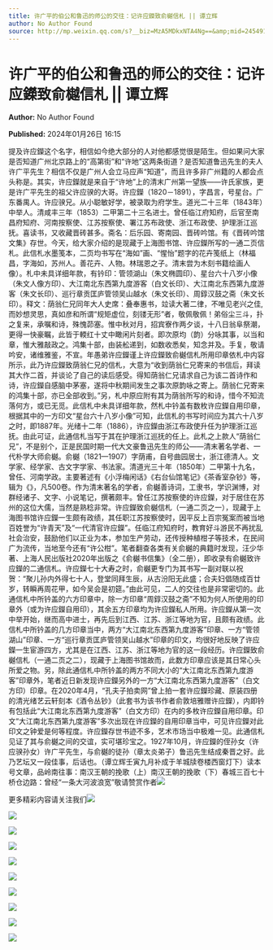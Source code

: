 ```yaml
---
title: 许广平的伯公和鲁迅的师公的交往：记许应鑅致俞樾信札 || 谭立辉
author: No Author Found
source: http://mp.weixin.qq.com/s?__biz=MzA5MDkxNTA4Ng==&amp;mid=2454914635&amp;idx=1&amp;sn=4b7b86d9acbb16db13cae77421f8d3e7&amp;chksm=87a3ce2ab0d4473c5a0e2c25b807afdf76bbd6e572c0424fe393f1f455624eb6aa6c6fe33e4f&poc_token=HJ_Do2ejHyO-wNZGG8Q1S8FdPgy1YBBEob-nUEme
---
```


# 许广平的伯公和鲁迅的师公的交往：记许应鑅致俞樾信札 || 谭立辉

**Author:** No Author Found

**Published:** 2024年01月26日 16:15

提及许应鑅这个名字，相信如今绝大部分的人对他都感觉很是陌生。但如果问大家是否知道广州北京路上的“高第街”和“许地”这两条街道？是否知道鲁迅先生的夫人许广平先生？相信不仅是广州人会立马应声“知道”，而且许多非广州籍的人都会点头称是。其实，许应鑅就是来自于“许地”上的清末广州第一望族——许氏家族，更是许广平先生的祖父许应骙的大哥。许应鑅（1820－1891），字昌言，号星台。广东番禺人。许应骙兄。从小聪敏好学，被录取为府学生。道光二十三年（1843年）中举人。清咸丰三年（1853）二甲第二十三名进士。曾任临江府知府，后官至南昌府知府、河南按察使、江苏按察使、署江苏布政使、浙江布政使、护理浙江巡抚。喜读书，又收藏晋砖甚多。斋名：后乐园、寄南园、晋砖吟馆。有《晋砖吟馆文集》存世。今天，给大家介绍的是现藏于上海图书馆、许应鑅所写的一通二页信札。此信札水墨笺本，二页均书写在“海如”画、“惺怡”题字的花卉笺纸上（林福昌，字海如，苏州人。善花卉、人物。林瑞恩之子。清末尝为木刻书籍绘画人像）。札中未具详细年款，有钤印：管领湖山（朱文椭圆印）、星台六十八岁小像（朱文人像方印）、大江南北东西第九度游客（白文长印）、大江南北东西第九度游客（朱文长印）、巡行章贡匡庐管领吴山越水（朱文长印）、周錞汉鼓之斋（朱文长印）。释文：荫翁仁兄同年大人史席：叠奉惠书，竝读大著二律，不唯见老兴之佳,而妙想灵思，真如彦和所谓“规矩虚位，刻镂无形”者，敬佩敬佩！弟俗尘三斗，扑之复来，承嘱和诗，殊愧茆塞。惟中秋对月，招宾寮作两夕谈，十八日翁阜祭潮，更得一快豪瞩，此皆于輭红十丈中瞰闲片刻者。即次原均（韵）分咏其事，以当和章，惟大雅敲政之。鸿集十部，由装舩递到，如数收悉矣，知念并及。手复，敬请吟安，诸维雅鉴，不宣。年愚弟许应鑅谨上许应鑅致俞樾信札所用印章依札中内容所示，此乃许应鑅致荫翁仁兄的信札，大意为“收到荫翁仁兄寄来的书信后，拜读其大作二首，并谈论了自己的读后感受。得知荫翁仁兄请求自己为该二首诗作和诗，许应鑅自感脑中茅塞，遂将中秋期间发生之事次原韵咏之寄上。荫翁仁兄寄来的鸿集十部，亦已全部收到。”另，札中原应附有其为荫翁所写的和诗，惜今不知流落何方，或已无觅。此信札中未具详细年款，然札中钤盖有数枚许应鑅自用印章，根据其中的一方印文“星台六十八岁小像”可知，此信札的书写时间应为其六十八岁之时，即1887年。光绪十二年（1886），许应鑅由浙江布政使升任为护理浙江巡抚。由此可证，此通信札当写于其在护理浙江巡抚的任上。此札之上款人“荫翁仁兄”，不是别个，正是民国时期一代大文豪鲁迅先生的师公——清末著名学者、一代朴学大师俞樾。俞樾（1821—1907）字荫甫，自号曲园居士，浙江德清人。文学家、经学家、古文字学家、书法家。清道光三十年（1850年）二甲第十九名，曾任、河南学政。主要著述有《小浮梅闲话》《右台仙馆笔记》《茶香室杂钞》等，辑为《》，凡500卷。作为清末著名的学者，俞樾善诗词，工隶书，学识渊博，对群经诸子、文字、小说笔记，撰著颇丰。曾任江苏按察使的许应鑅，对于居住在苏州的这位大儒，当然是熟稔非常。许应鑅致俞樾信札（一通二页之一），现藏于上海图书馆许应鑅一生颇有政绩，其任职江苏按察使时，因平反上百宗冤案而被当地百姓誉为“许青天”及“一代清官许应鑅”。任临江府知府时，教育好斗游民不再扰乱社会治安，鼓励他们以正业为本，参加生产劳动，还传授种植柑子等技术，在民间广为流传，当地至今还有“许公柑”。笔者翻查各类有关俞樾的典籍时发现，汪少华著、上海人民出版社2020年出版之《俞樾书信集》（全二册），即收录有俞樾致许应鑅的二通信札。许应鑅七十大寿之时，俞樾更专门为其书写一副对联以祝贺：“聚儿孙内外得七十人，登堂同拜生辰，从古汾阳无此盛；合夫妇倡随成百廿岁，转瞬再周花甲，如今吴会是初筵。”由此可见，二人的交往也是非常密切的。此通信札中所钤盖的六方印章中，除一方印章“周錞汉鼓之斋”不知为何人所使用的印章外（或为许应鑅自用印），其余五方印章均为许应鑅私人所用。许应鑅从第一次中举开始，继而高中进士，再先后到江西、江苏、浙江等地为官，且颇有政绩。此信札中所钤盖的几方印章当中，两方“大江南北东西第九度游客”印章、一方“管领湖山”印章、一方“巡行章贡匡庐管领吴山越水”印章的印文，均很好地反映了许应鑅一生宦游四方，尤其是在江西、江苏、浙江等地为官的这一段经历。许应鑅致俞樾信札（一通二页之二），现藏于上海图书馆故而，此数方印章应该是其日常心头所爱之物。另，除此通信札中所钤盖的两方不同大小的“大江南北东西第九度游客”印章外，笔者近日新发现许应鑅另外的一方“大江南北东西第九度游客”（白文方印）印章。在2020年4月，“孔夫子拍卖网”曾上拍一套许应鑅珍藏、原装四册的清光绪艺云轩刻本《酒令丛钞》（此套书为该书作者俞敦培雅赠许应鑅），内即钤有包括此“大江南北东西第九度游客”（白文方印）在内的多枚许应鑅自用印章。印文“大江南北东西第九度游客”多次出现在许应鑅的自用印章当中，可见许应鑅对此印文之钟爱是何等程度。许应鑅存世书迹不多，艺术市场当中极难一见。此通信札见证了其与俞樾之间的交谊，实可堪珍宝之。1927年10月，许应鑅的侄孙女（许应骙孙女）许广平先生，与俞樾的徒孙（章太炎弟子）鲁迅先生结成秦晋之好。此乃艺坛又一段佳事，后话也。（谭立辉壬寅九月补成于羊城牍卷楼西窗灯下）读本号文章，品岭南往事：南汉王朝的挽歌（上）南汉王朝的挽歌（下）春城三百七十桥仓边路：曾经“一条大河波浪宽”敬请赞赏作者![](https://mmbiz.qpic.cn/mmbiz_jpg/PJWG74pLsMayvR1AyLpp1OwsWXJhmAMu6hEnyJ4hyVxh2jeFxNGwngJfdXCj1cuXFPwvvJjPH1NhDydQF15CRA/640?wx_fmt=jpeg)

更多精彩内容请关注我们![](https://mmbiz.qpic.cn/mmbiz_jpg/PJWG74pLsMaoibiciaibvRiaib6E3iappsc0orerHuAKOia4iaghpm9VMl7hXxXJNhRsL5aicsY87ictsGP14JxjaJbRcUPeQ/640)

![](https://mmbiz.qpic.cn/mmbiz_jpg/PJWG74pLsMaoibiciaibvRiaib6E3iappsc0ore2JD6dVmGicSJBT91TydjgPB8TKwUE9yoero5icQHnUXTj1935EuiaubWw/640)

![](https://mmbiz.qpic.cn/mmbiz_jpg/PJWG74pLsMaoibiciaibvRiaib6E3iappsc0orexbpqTkH6AzQWfANZ5pTqEaOourm8ro0YqsO5S3cA8p2QuVHNJJFtNA/640)

![](https://mmbiz.qpic.cn/mmbiz_jpg/PJWG74pLsMaoibiciaibvRiaib6E3iappsc0oreprcTlCIbmo9yazIOeQhHXPHo0B3Vk1sU3oUpiakVDpciam0NklTdxSwA/640)

![](https://mmbiz.qpic.cn/mmbiz_jpg/PJWG74pLsMaoibiciaibvRiaib6E3iappsc0oreDKrEoBQw6ceUdltjaMjugSdqUm5qmjFrTyXcggGdJcWiaCqowCAmTXQ/640)

![](https://mmbiz.qpic.cn/mmbiz_jpg/PJWG74pLsMaoibiciaibvRiaib6E3iappsc0oreStTamFo7MKs48p45amO1JvWU0FJ9cEq15UUwT4fQUCHUiabYbLPVVRA/640)

![](https://mmbiz.qpic.cn/mmbiz_gif/PJWG74pLsMYf2b50xFTbTsibmjv5gNVOxZegUj8mrKtpuzCpBAYnQw9duHfIcNnUzicicnGUSv4EWPSTRAPvV9g3w/640?wx_fmt=gif&wxfrom=5&wx_lazy=1)

![](https://mmbiz.qpic.cn/mmbiz_png/PJWG74pLsMZzcCibzGRozVicbv6KUO3bDflt3UMsjAN5Umg3vXlzRF7UL0DXPumAh8OUYEVujD3a3oBEbTtUzAnQ/640?wx_fmt=png&from=appmsg)

![](https://mmbiz.qpic.cn/mmbiz_gif/Ljib4So7yuWiaq01qHSarc5Isl7mGnK2qPuTjzE7jFfTnptCAfwp0f71vMb1icrn0KvKM2cpVicsqmh9qet7Aicp6Dg/640?wx_fmt=gif&wxfrom=5&wx_lazy=1)

![](https://mmbiz.qpic.cn/mmbiz_jpg/PJWG74pLsMZWR6g2xlrPzkEglOovKckIwjgCZ3WhVwvIUlnAUbISaRToTRXKs5icowHwuD7YuJdngrfI1JcibiaAw/640?wx_fmt=jpeg&wxfrom=5&wx_lazy=1&wx_co=1)




